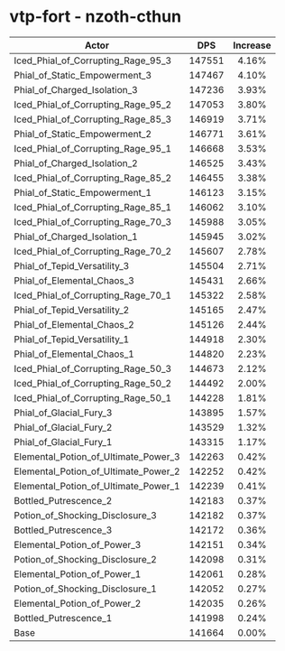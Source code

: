 # vtp-fort - nzoth-cthun
| Actor | DPS | Increase |
|---|:---:|:---:|
|Iced_Phial_of_Corrupting_Rage_95_3|147551|4.16%|
|Phial_of_Static_Empowerment_3|147467|4.10%|
|Phial_of_Charged_Isolation_3|147236|3.93%|
|Iced_Phial_of_Corrupting_Rage_95_2|147053|3.80%|
|Iced_Phial_of_Corrupting_Rage_85_3|146919|3.71%|
|Phial_of_Static_Empowerment_2|146771|3.61%|
|Iced_Phial_of_Corrupting_Rage_95_1|146668|3.53%|
|Phial_of_Charged_Isolation_2|146525|3.43%|
|Iced_Phial_of_Corrupting_Rage_85_2|146455|3.38%|
|Phial_of_Static_Empowerment_1|146123|3.15%|
|Iced_Phial_of_Corrupting_Rage_85_1|146062|3.10%|
|Iced_Phial_of_Corrupting_Rage_70_3|145988|3.05%|
|Phial_of_Charged_Isolation_1|145945|3.02%|
|Iced_Phial_of_Corrupting_Rage_70_2|145607|2.78%|
|Phial_of_Tepid_Versatility_3|145504|2.71%|
|Phial_of_Elemental_Chaos_3|145431|2.66%|
|Iced_Phial_of_Corrupting_Rage_70_1|145322|2.58%|
|Phial_of_Tepid_Versatility_2|145165|2.47%|
|Phial_of_Elemental_Chaos_2|145126|2.44%|
|Phial_of_Tepid_Versatility_1|144918|2.30%|
|Phial_of_Elemental_Chaos_1|144820|2.23%|
|Iced_Phial_of_Corrupting_Rage_50_3|144673|2.12%|
|Iced_Phial_of_Corrupting_Rage_50_2|144492|2.00%|
|Iced_Phial_of_Corrupting_Rage_50_1|144228|1.81%|
|Phial_of_Glacial_Fury_3|143895|1.57%|
|Phial_of_Glacial_Fury_2|143529|1.32%|
|Phial_of_Glacial_Fury_1|143315|1.17%|
|Elemental_Potion_of_Ultimate_Power_3|142263|0.42%|
|Elemental_Potion_of_Ultimate_Power_2|142252|0.42%|
|Elemental_Potion_of_Ultimate_Power_1|142239|0.41%|
|Bottled_Putrescence_2|142183|0.37%|
|Potion_of_Shocking_Disclosure_3|142182|0.37%|
|Bottled_Putrescence_3|142172|0.36%|
|Elemental_Potion_of_Power_3|142151|0.34%|
|Potion_of_Shocking_Disclosure_2|142098|0.31%|
|Elemental_Potion_of_Power_1|142061|0.28%|
|Potion_of_Shocking_Disclosure_1|142052|0.27%|
|Elemental_Potion_of_Power_2|142035|0.26%|
|Bottled_Putrescence_1|141998|0.24%|
|Base|141664|0.00%|

